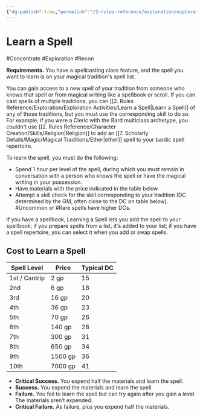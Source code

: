```yaml
---
{"dg-publish":true,"permalink":"/2-rules-reference/exploration/exploration-activities/learn-a-spell/","noteIcon":""}
---
```


# Learn a Spell
#Concentrate #Exploration #Recon 

**Requirements.** You have a spellcasting class feature, and the spell you want to learn is on your magical tradition's spell list.

You can gain access to a new spell of your tradition from someone who knows that spell or from magical writing like a spellbook or scroll. If you can cast spells of multiple traditions, you can [[2. Rules Reference/Exploration/Exploration Activities/Learn a Spell\|Learn a Spell]] of any of those traditions, but you must use the corresponding skill to do so. For example, if you were a Cleric with the Bard multiclass archetype, you couldn't use [[2. Rules Reference/Character Creation/Skills/Religion\|Religion]] to add an [[7. Scholarly Details/Magic/Magical Traditions/Ether\|ether]] spell to your bardic spell repertoire.

To learn the spell, you must do the following:
- Spend 1 hour per level of the spell, during which you must remain in conversation with a person who knows the spell or have the magical writing in your possession.
- Have materials with the price indicated in the table below
- Attempt a skill check for the skill corresponding to your tradition (DC determined by the GM, often close to the DC on table below). #Uncommon or #Rare spells have higher DCs.

If you have a spellbook, Learning a Spell lets you add the spell to your spellbook; if you prepare spells from a list, it's added to your list; if you have a spell repertoire, you can select it when you add or swap spells.

## Cost to Learn a Spell

| Spell Level   | Price   | Typical DC |
| ------------- | ------- | ---------- |
| 1st / Cantrip | 2 gp    | 15         |
| 2nd           | 6 gp    | 18         |
| 3rd           | 16 gp   | 20         |
| 4th           | 36 gp   | 23         |
| 5th           | 70 gp   | 26         |
| 6th           | 140 gp  | 28         |
| 7th           | 300 gp  | 31         |
| 8th           | 650 gp  | 34         |
| 9th           | 1500 gp | 36         |
| 10th          | 7000 gp | 41         |

- **Critical Success.** You expend half the materials and learn the spell.
- **Success.** You expend the materials and learn the spell.
- **Failure.** You fail to learn the spell but can try again after you gain a level. The materials aren’t expended.
- **Critical Failure.** As failure, plus you expend half the materials.
